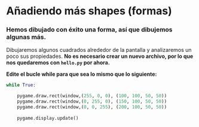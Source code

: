 # Añadiendo más shapes (formas)
### Hemos dibujado con éxito una forma, así que dibujemos algunas más. 

Dibujaremos algunos cuadrados alrededor de la pantalla y analizaremos un poco sus propiedades. **No es necesario crear un nuevo archivo, por lo que nos quedaremos con `hello.py` por ahora.**

**Edite el bucle while para que sea lo mismo que lo siguiente:**
```python
while True:

    pygame.draw.rect(window,(255, 0, 0), (100, 100, 50, 50))
    pygame.draw.rect(window,(0, 255, 0), (150, 100, 50, 50))
    pygame.draw.rect(window,(0, 0, 255), (200, 100, 50, 50))
    
    pygame.display.update()
```

<!--stackedit_data:
eyJoaXN0b3J5IjpbOTQwNjE0NzY3LC0xNTkwNTI3MjY3XX0=
-->